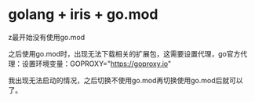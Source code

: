 # golang + iris + go.mod

z最开始没有使用go.mod

之后使用go.mod时，出现无法下载相关的扩展包，这需要设置代理，go官方代理：设置环境变量：GOPROXY="https://goproxy.io"

我出现无法启动的情况，之后切换不使用go.mod再切换使用go.mod后就可以了。
